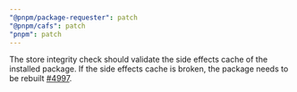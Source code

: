 ```yaml
---
"@pnpm/package-requester": patch
"@pnpm/cafs": patch
"pnpm": patch
---
```


The store integrity check should validate the side effects cache of the installed package. If the side effects cache is broken, the package needs to be rebuilt [#4997](https://github.com/pnpm/pnpm/issues/4997).
